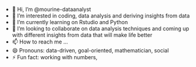 - 👋 Hi, I’m @mourine-dataanalyst
- 👀 I’m interested in coding, data analysis and deriving insights from data
- 🌱 I’m currently learning on Rstudio and Python
- 💞️ I’m looking to collaborate on data analysis techniques and coming up with different insights from data that will make life better
- 📫 How to reach me ...
- 😄 Pronouns: data-driven, goal-oriented, mathematician, social
- ⚡ Fun fact: working with numbers,

<!---
mourine-dataanalyst/mourine-dataanalyst is a ✨ special ✨ repository because its `README.md` (this file) appears on your GitHub profile.
You can click the Preview link to take a look at your changes.
--->
